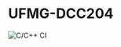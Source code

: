 # UFMG-DCC204
![C/C++ CI](https://github.com/jvbraganca/UFMG-DCC204/workflows/C/C++%20CI/badge.svg?branch=master)
